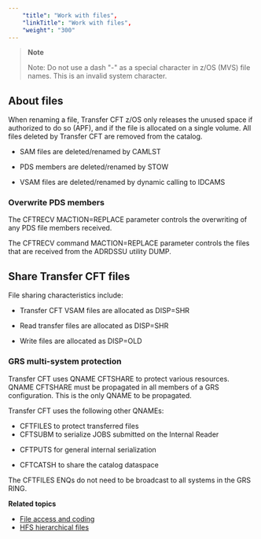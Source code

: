 ```yaml
---
    "title": "Work with files",
    "linkTitle": "Work with files",
    "weight": "300"
---
```

> **Note**
>
> Note: Do not use a dash "-" as a special character in z/OS (MVS) file names. This is an invalid system character.

About files
-----------

When renaming a file, Transfer CFT z/OS only releases the unused space if authorized to do so (APF), and if the file is allocated on a single volume. All files deleted by Transfer CFT are removed from the catalog.

- SAM files are deleted/renamed by CAMLST

<!-- -->

- PDS members are deleted/renamed by STOW

<!-- -->

- VSAM files are deleted/renamed by dynamic calling to IDCAMS

### Overwrite PDS members

The CFTRECV MACTION=REPLACE parameter controls the overwriting of any PDS file members received.

The CFTRECV command MACTION=REPLACE parameter controls the files that are received from the ADRDSSU utility DUMP.

<span id="Share Transfer CFT files"></span>

Share Transfer CFT files
------------------------

File sharing characteristics include:

- Transfer CFT VSAM files are allocated as DISP=SHR

<!-- -->

- Read transfer files are allocated as DISP=SHR

<!-- -->

- Write files are allocated as DISP=OLD

### GRS multi-system protection

Transfer CFT uses QNAME CFTSHARE to protect various resources. QNAME CFTSHARE must be propagated in all members of a GRS configuration. This is the only QNAME to be propagated.

Transfer CFT uses the following other QNAMEs:

- CFTFILES to protect transferred files
- CFTSUBM to serialize JOBS submitted on the Internal Reader

<!-- -->

- CFTPUTS for general internal serialization

<!-- -->

- CFTCATSH to share the catalog dataspace

The CFTFILES ENQs do not need to be broadcast to all systems in the GRS RING.

****Related topics****

- [File access and coding](../file_access_and_coding)
- [HFS hierarchical files](../c_hfs_hierarchical_files_zos)
